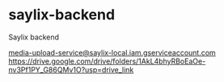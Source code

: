 # saylix-backend
Saylix backend 


[//]: # (media-upload-service)
media-upload-service@saylix-local.iam.gserviceaccount.com
https://drive.google.com/drive/folders/1AkL4bhyRBoEaOe-nv3Pf1PY_G86QMv1O?usp=drive_link